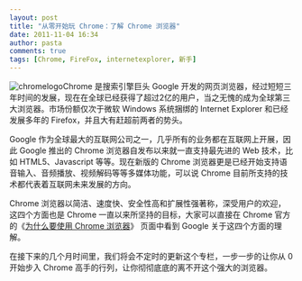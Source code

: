 ```yaml
---
layout: post
title: "从零开始玩 Chrome：了解 Chrome 浏览器"
date: 2011-11-04 16:34
author: pasta
comments: true
tags: [Chrome, FireFox, internetexplorer, 新手]
---
```

![](http://img.chromi.org/2011/11/chromelogo.png "chromelogo")Chrome 是搜索引擎巨头 Google 开发的网页浏览器，经过短短三年时间的发展，现在在全球已经获得了超过2亿的用户，当之无愧的成为全球第三大浏览器。市场份额仅次于微软 Windows 系统捆绑的 Internet Explorer 和已经发展多年的 Firefox，并且大有赶超前两者的势头。

Google 作为全球最大的互联网公司之一，几乎所有的业务都在互联网上开展，因此 Google 推出的 Chrome 浏览器自发布以来就一直支持最先进的 Web 技术，比如 HTML5、Javascript 等等。现在新版的 Chrome 浏览器更是已经开始支持语音输入、音频播放、视频解码等等多媒体功能，可以说 Chrome 目前所支持的技术都代表着互联网未来发展的方向。

Chrome 浏览器以简洁、速度快、安全性高和扩展性强著称，深受用户的欢迎，这四个方面也是 Chrome 一直以来所坚持的目标，大家可以直接在 Chrome 官方的《<a href="http://www.google.com/chrome/intl/zh-CN/more/index.html" target="_blank">为什么要使用 Chrome 浏览器</a>》 页面中看到 Google 关于这四个方面的理解。

在接下来的几个月时间里，我们将会不定时的更新这个专栏，一步一步的让你从 0 开始步入 Chrome 高手的行列，让你彻彻底底的离不开这个强大的浏览器。
